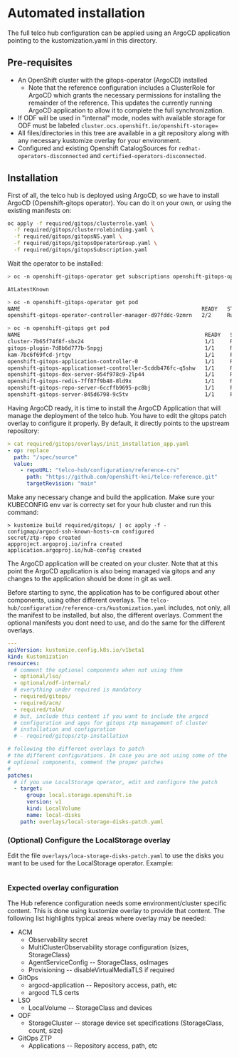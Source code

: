
# Automated installation
The full telco hub configuration can be applied using an ArgoCD application pointing to the kustomization.yaml in this directory.

## Pre-requisites
* An OpenShift cluster with the gitops-operator (ArgoCD) installed
  * Note that the reference configuration includes a ClusterRole for ArgoCD which grants the necessary permissions for installing the remainder of the reference. This updates the currently running      ArgoCD application to allow it to complete the full synchronization.
* If ODF will be used in "internal" mode, nodes with available storage for ODF must be labeled
  `cluster.ocs.openshift.io/openshift-storage=`
* All files/directories in this tree are available in a git repository along with any necessary kustomize overlay for your environment.
* Configured and existing Openshift CatalogSources for `redhat-operators-disconnected` and `certified-operators-disconnected`.

## Installation

First of all, the telco hub is deployed using ArgoCD, so we have to install ArgoCD (Openshift-gitops operator). You can do it on your own, or using the existing manifests on:

```bash
oc apply -f required/gitops/clusterrole.yaml \
  -f required/gitops/clusterrolebinding.yaml \
  -f required/gitops/gitopsNS.yaml \
  -f required/gitops/gitopsOperatorGroup.yaml \
  -f required/gitops/gitopsSubscription.yaml
```

Wait the operator to be installed:

```bash
> oc -n openshift-gitops-operator get subscriptions openshift-gitops-operator  -o jsonpath='{.status.state}'

AtLatestKnown

> oc -n openshift-gitops-operator get pod
NAME                                                         READY   STATUS    RESTARTS   AGE
openshift-gitops-operator-controller-manager-d97fddc-9zmrn   2/2     Running   0          21m

> oc -n openshift-gitops get pod
NAME                                                          READY   STATUS    RESTARTS   AGE
cluster-7b65f74f8f-sbx24                                      1/1     Running   0          37s
gitops-plugin-7d8b6d777b-5npgj                                1/1     Running   0          37s
kam-7bc6f69fcd-jrtgv                                          1/1     Running   0          37s
openshift-gitops-application-controller-0                     1/1     Running   0          35s
openshift-gitops-applicationset-controller-5cddb476fc-q5shw   1/1     Running   0          35s
openshift-gitops-dex-server-954f978c9-2lp44                   1/1     Running   0          35s
openshift-gitops-redis-7ff87f9b48-8ld9x                       1/1     Running   0          35s
openshift-gitops-repo-server-6ccffb9695-pc8bj                 1/1     Running   0          35s
openshift-gitops-server-845d6798-9c5tv                        1/1     Running   0          35s
```

Having ArgoCD ready, it is time to install the ArgoCD Application that will manage the deployment of the telco hub. You have to edit the gitops patch overlay to configure it properly. By default, it directly points to the upstream repository:

```yaml
> cat required/gitops/overlays/init_installation_app.yaml 
- op: replace
  path: "/spec/source"
  value:
    - repoURL: "telco-hub/configuration/reference-crs"
      path: "https://github.com/openshift-kni/telco-reference.git"
      targetRevision: "main"
```

Make any necessary change and build the application. Make sure your KUBECONFIG env var is correcty set for your hub cluster and
run this command:

```
> kustomize build required/gitops/ | oc apply -f -
configmap/argocd-ssh-known-hosts-cm configured
secret/ztp-repo created
appproject.argoproj.io/infra created
application.argoproj.io/hub-config created
```


The ArgoCD application will be created on your cluster. Note that at this point the ArgoCD application is also being managed via gitops and any changes to the application should be done in git as well.

Before starting to sync, the application has to be configured about other components, using other different overlays. The `telco-hub/configuration/reference-crs/kustomization.yaml` includes, not only, all the manifest to be installed, but also, the different overlays. Comment the optional manifests you dont need to use, and do the same for the different overlays.

```yaml
---
apiVersion: kustomize.config.k8s.io/v1beta1
kind: Kustomization
resources:
  # comment the optional components when not using them
  - optional/lso/
  - optional/odf-internal/
  # everything under required is mandatory
  - required/gitops/
  - required/acm/
  - required/talm/
  # but, include this content if you want to include the argocd
  # configuration and apps for gitops ztp management of cluster
  # installation and configuration
  # - required/gitops/ztp-installation

# following the different overlays to patch
# the different configurations. In case you are not using some of the
# optional components, comment the proper patches
#
patches:
  # if you use LocalStorage operator, edit and configure the patch
  - target:
      group: local.storage.openshift.io
      version: v1
      kind: LocalVolume
      name: local-disks
    path: overlays/local-storage-disks-patch.yaml

```

### (Optional) Configure the LocalStorage overlay

Edit the file `overlays/loca-storage-disks-patch.yaml` to use the disks you want to be used for the LocalStorage operator. Example:

```

```

### Expected overlay configuration
The Hub reference configuration needs some environment/cluster
specific content. This is done using kustomize overlay to provide that
content. The following list highlights typical areas where overlay may
be needed:
* ACM
  * Observability secret
  * MultiClusterObservability storage configuration (sizes, StorageClass)
  * AgentServiceConfig -- StorageClass, osImages
  * Provisioning -- disableVirtualMediaTLS if required
* GitOps
  * argocd-application -- Repository access, path, etc
  * argocd TLS certs
* LSO
  * LocalVolume -- StorageClass and devices
* ODF
  * StorageCluster -- storage device set specifications (StorageClass, count, size)
* GitOps ZTP
  * Applications -- Repository access, path, etc
